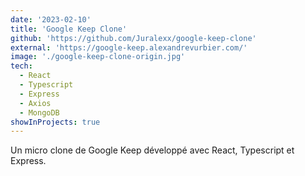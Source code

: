 ```yaml
---
date: '2023-02-10'
title: 'Google Keep Clone'
github: 'https://github.com/Juralexx/google-keep-clone'
external: 'https://google-keep.alexandrevurbier.com/'
image: './google-keep-clone-origin.jpg'
tech:
  - React
  - Typescript
  - Express
  - Axios
  - MongoDB
showInProjects: true
---
```


Un micro clone de Google Keep développé avec React, Typescript et Express.
